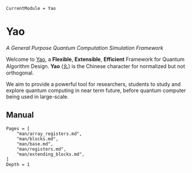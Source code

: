```@meta
CurrentModule = Yao
```

# Yao

*A General Purpose Quantum Computation Simulation Framework*

Welcome to [Yao](https://github.com/QuantumBFS/Yao.jl), a **Flexible**, **Extensible**, **Efficient** Framework for
Quantum Algorithm Design. **Yao** (幺) is the Chinese character for normalized but not orthogonal.

We aim to provide a powerful tool for researchers, students to study and explore quantum computing in near term
future, before quantum computer being used in large-scale.


## Manual

```@contents
Pages = [
    "man/array_registers.md",
    "man/blocks.md",
    "man/base.md",
    "man/registers.md",
    "man/extending_blocks.md",
]
Depth = 1
```
